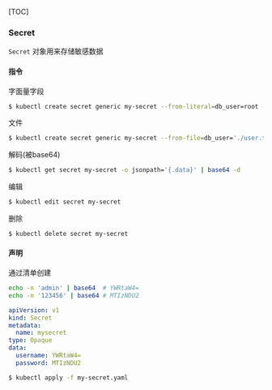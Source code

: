 [TOC]

### Secret

`Secret` 对象用来存储敏感数据

#### 指令

字面量字段

~~~bash
$ kubectl create secret generic my-secret --from-literal=db_user=root --from-literal=db_pwd='123456P'
~~~

文件

~~~bash
$ kubectl create secret generic my-secret --from-file=db_user='./user.txt' --from-file=db_pwd='./pwd.txt'
~~~

解码(被base64)

~~~bash
$ kubectl get secret my-secret -o jsonpath='{.data}' | base64 -d
~~~

编辑

~~~bash
$ kubectl edit secret my-secret
~~~

删除

~~~bash
$ kubectl delete secret my-secret
~~~

#### 声明

通过清单创建

~~~bash
echo -n 'admin' | base64  # YWRtaW4=
echo -n '123456' | base64 # MTIzNDU2
~~~

~~~yaml
apiVersion: v1
kind: Secret
metadata:
  name: mysecret
type: Opaque
data:
  username: YWRtaW4=
  password: MTIzNDU2
~~~

~~~bash
$ kubectl apply -f my-secret.yaml
~~~
